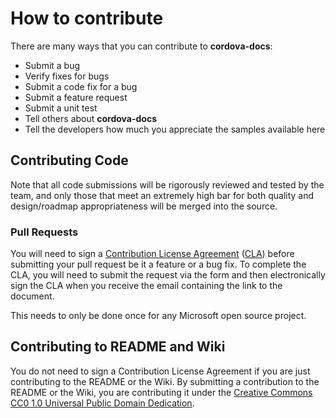 <properties pageTitle="How to contribute"
  description="How to contribute"
  services=""
  documentationCenter=""
  authors="bursteg" />

# How to contribute
There are many ways that you can contribute to **cordova-docs**:
* Submit a bug
* Verify fixes for bugs
* Submit a code fix for a bug
* Submit a feature request
* Submit a unit test
* Tell others about **cordova-docs**
* Tell the developers how much you appreciate the samples available here

## Contributing Code
Note that all code submissions will be rigorously reviewed and tested by the team, and only those that meet an extremely high bar for both quality and design/roadmap appropriateness will be merged into the source.

### Pull Requests
You will need to sign a [Contribution License Agreement](https://cla.microsoft.com/) ([CLA](https://cla.microsoft.com/)) before submitting your pull request be it a feature or a bug fix. To complete the CLA, you will need to submit the request via the form and then electronically sign the CLA when you receive the email containing the link to the document.

This needs to only be done once for any Microsoft open source project.

## Contributing to README and Wiki
You do not need to sign a Contribution License Agreement if you are just contributing to the README or the Wiki. By submitting a contribution to the README or the Wiki, you are contributing it under the [Creative Commons CC0 1.0 Universal Public Domain Dedication](http://creativecommons.org/publicdomain/zero/1.0/).
